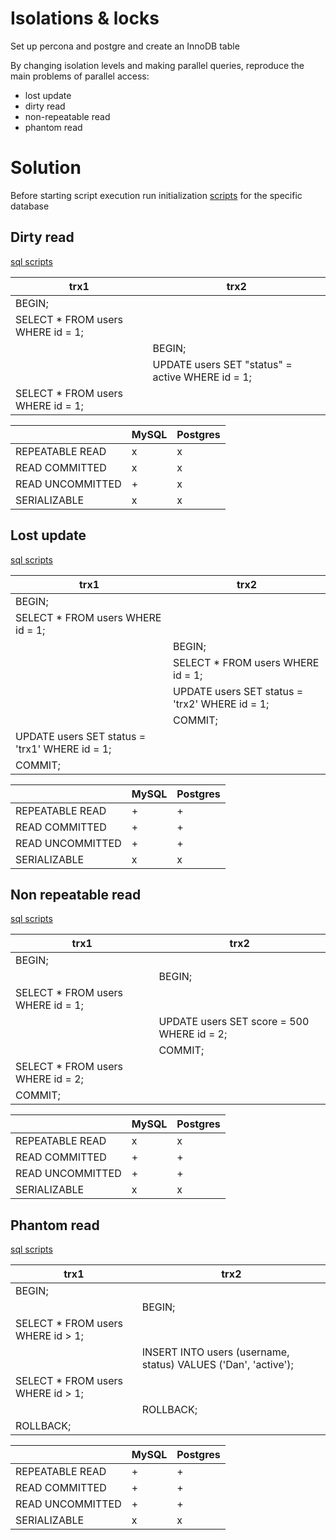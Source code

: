 # Isolations & locks

Set up percona and postgre and create an InnoDB table

By changing isolation levels and making parallel queries, reproduce the main problems of parallel access:

- lost update
- dirty read
- non-repeatable read
- phantom read

# Solution

Before starting script execution run initialization [scripts](./db) for the specific database

## Dirty read

[sql scripts](./dirty-read)

| trx1                               | trx2                                             |
| ---------------------------------- | ------------------------------------------------ |
| BEGIN;                             |                                                  |
| SELECT \* FROM users WHERE id = 1; |                                                  |
|                                    | BEGIN;                                           |
|                                    | UPDATE users SET "status" = active WHERE id = 1; |
| SELECT \* FROM users WHERE id = 1; |                                                  |

|                  | MySQL | Postgres |
| ---------------- | ----- | -------- |
| REPEATABLE READ  | x     | x        |
| READ COMMITTED   | x     | x        |
| READ UNCOMMITTED | +     | x        |
| SERIALIZABLE     | x     | x        |

## Lost update

[sql scripts](./lost-update)

| trx1                                           | trx2                                           |
| ---------------------------------------------- | ---------------------------------------------- |
| BEGIN;                                         |                                                |
| SELECT \* FROM users WHERE id = 1;             |                                                |
|                                                | BEGIN;                                         |
|                                                | SELECT \* FROM users WHERE id = 1;             |
|                                                | UPDATE users SET status = 'trx2' WHERE id = 1; |
|                                                | COMMIT;                                        |
| UPDATE users SET status = 'trx1' WHERE id = 1; |                                                |
| COMMIT;                                        |                                                |

|                  | MySQL | Postgres |
| ---------------- | ----- | -------- |
| REPEATABLE READ  | +     | +        |
| READ COMMITTED   | +     | +        |
| READ UNCOMMITTED | +     | +        |
| SERIALIZABLE     | x     | x        |

## Non repeatable read

[sql scripts](./non-repeatable-read)

| trx1                               | trx2                                       |
| ---------------------------------- | ------------------------------------------ |
| BEGIN;                             |                                            |
|                                    | BEGIN;                                     |
| SELECT \* FROM users WHERE id = 1; |                                            |
|                                    | UPDATE users SET score = 500 WHERE id = 2; |
|                                    | COMMIT;                                    |
| SELECT \* FROM users WHERE id = 2; |                                            |
| COMMIT;                            |                                            |

|                  | MySQL | Postgres |
| ---------------- | ----- | -------- |
| REPEATABLE READ  | x     | x        |
| READ COMMITTED   | +     | +        |
| READ UNCOMMITTED | +     | +        |
| SERIALIZABLE     | x     | x        |

## Phantom read

[sql scripts](./phantom-read)

| trx1                               | trx2                                                           |
| ---------------------------------- | -------------------------------------------------------------- |
| BEGIN;                             |                                                                |
|                                    | BEGIN;                                                         |
| SELECT \* FROM users WHERE id > 1; |                                                                |
|                                    | INSERT INTO users (username, status) VALUES ('Dan', 'active'); |
| SELECT \* FROM users WHERE id > 1; |                                                                |
|                                    | ROLLBACK;                                                      |
| ROLLBACK;                          |                                                                |

|                  | MySQL | Postgres |
| ---------------- | ----- | -------- |
| REPEATABLE READ  | +     | +        |
| READ COMMITTED   | +     | +        |
| READ UNCOMMITTED | +     | +        |
| SERIALIZABLE     | x     | x        |
